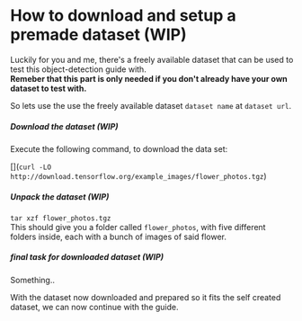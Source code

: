 # How to download and setup a premade dataset (WIP)
Luckily for you and me, there's a freely available dataset that can be used to test this object-detection guide with.  
**Remeber that this part is only needed if you don't already have your own dataset to test with.**

So lets use the use the freely available dataset `dataset name` at `dataset url`.

##### Download the dataset (WIP)
Execute the following command, to download the data set:  

[](`curl -LO http://download.tensorflow.org/example_images/flower_photos.tgz`)

##### Unpack the dataset (WIP)
`tar xzf flower_photos.tgz`  
This should give you a folder called `flower_photos`, with five different folders inside, each with a bunch of images of said flower.

##### final task for downloaded dataset (WIP)
Something..  

With the dataset now downloaded and prepared so it fits the self created dataset, we can now continue with the guide.

